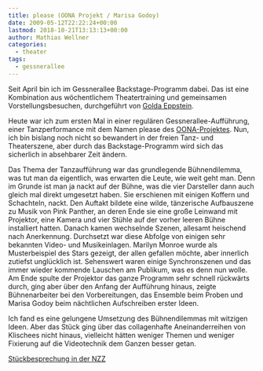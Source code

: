 ```yaml
---
title: please (OONA Projekt / Marisa Godoy)
date: 2009-05-12T22:22:24+00:00
lastmod: 2018-10-21T13:13:13+00:00
author: Mathias Wellner
categories:
  - theater
tags:
  - gessnerallee
---
```

Seit April bin ich im Gessnerallee Backstage-Programm dabei. Das ist eine Kombination aus wöchentlichem Theatertraining und gemeinsamen Vorstellungsbesuchen, durchgeführt von [Golda Eppstein](http://www.eppstein.ch/).
<!--more-->

Heute war ich zum ersten Mal in einer regulären Gessnerallee-Aufführung, einer Tanzperformance mit dem Namen please des [OONA-Projektes](http://www.oonaproject.ch/). Nun, ich bin bislang noch nicht so bewandert in der freien Tanz- und Theaterszene, aber durch das Backstage-Programm wird sich das sicherlich in absehbarer Zeit ändern.

Das Thema der Tanzaufführung war das grundlegende Bühnendilemma, was tut man da eigentlich, was erwarten die Leute, wie weit geht man. Denn im Grunde ist man ja nackt auf der Bühne, was die vier Darsteller dann auch gleich mal direkt umgesetzt haben. Sie erschienen mit einigen Koffern und Schachteln, nackt. Den Auftakt bildete eine wilde, tänzerische Aufbauszene zu Musik von Pink Panther, an deren Ende sie eine große Leinwand mit Projektor, eine Kamera und vier Stühle auf der vorher leeren Bühne installiert hatten. Danach kamen wechselnde Szenen, allesamt heischend nach Anerkennung. Durchsetzt war diese Abfolge von einigen sehr bekannten Video- und Musikeinlagen. Marilyn Monroe wurde als Musterbeispiel des Stars gezeigt, der allen gefallen möchte, aber innerlich zutiefst unglücklich ist. Sehenswert waren einige Synchronszenen und das immer wieder kommende Lauschen am Publikum, was es denn nun wolle. Am Ende spulte der Projektor das ganze Programm sehr schnell rückwärts durch, ging aber über den Anfang der Aufführung hinaus, zeigte Bühnenarbeiter bei den Vorbereitungen, das Ensemble beim Proben und Marisa Godoy beim nächtlichen Aufschreiben erster Ideen.

Ich fand es eine gelungene Umsetzung des Bühnendilemmas mit witzigen Ideen. Aber das Stück ging über das collagenhafte Aneinanderreihen von Klischees nicht hinaus, vielleicht hätten weniger Themen und weniger Fixierung auf die Videotechnik dem Ganzen besser getan.

[Stückbesprechung in der NZZ](http://www.nzz.ch/nachrichten/kultur/buehne/zeigen_will_ich_1.2518909.html)